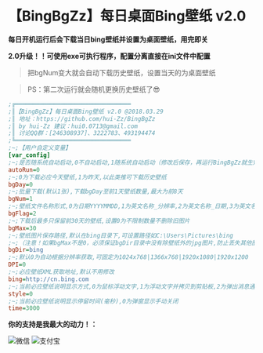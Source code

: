 # 【BingBgZz】每日桌面Bing壁纸 v2.0

**每日开机运行后会下载当日bing壁纸并设置为桌面壁纸，用完即关**

**2.0升级！！可使用exe可执行程序，配置分离直接在ini文件中配置**

> 把bgNum变大就会自动下载历史壁纸，设置当天的为桌面壁纸

> PS：第二次运行就会随机更换历史壁纸了😎

```ini
;╔═════════════════════════════════
;║【BingBgZz】每日桌面Bing壁纸 v2.0 @2018.03.29
;║ 地址：https://github.com/hui-Zz/BingBgZz
;║ by hui-Zz 建议：hui0.0713@gmail.com
;║ 讨论QQ群：[246308937]、3222783、493194474
;╚═════════════════════════════════
;~;【用户自定义变量】
[var_config]
;~;是否随系统自动启动,0不自动启动,1随系统自动启动（修改后保存，再运行BingBgZz就生效了）
autoRun=0
;~;0为下载必应今天壁纸,1为昨天,以此类推可下载历史壁纸
bgDay=0
;~;批量下载(默认1张),下载bgDay至前1天壁纸数量,最大为前8天
bgNum=1
;~;壁纸文件名称形式,0为日期YYYYMMDD,1为英文名称_分辨率,2为英文名称_日期,3为英文名称_分辨率_日期
bgFlag=2
;~;下载后最多只保留前30天的壁纸,设置0为不限制数量不删除旧图片
bgMax=30
;~;壁纸图片保存路径,默认在bing目录下,可设置路径如C:\Users\Pictures\bing
;~;（注意！如果bgMax不是0，必须保证bgDir目录中没有除壁纸外的jpg图片,防止丢失其他图片）
bgDir=bing
;~;默认0为自动根据分辨率获取,可固定为1024x768|1366x768|1920x1080|1920x1200
DPI=0
;~;必应壁纸XML获取地址,默认不用修改
bing=http://cn.bing.com
;~;当前必应壁纸说明显示方式,0为鼠标浮动文字,1为浮动文字并拷贝到剪贴板,2为弹出消息通知,3为弹出消息通知并拷贝到剪贴板
style=0
;~;当前必应壁纸说明显示停留时间(毫秒),0为弹窗显示手动关闭
time=3000
```


**你的支持是我最大的动力！：**

![微信](https://raw.githubusercontent.com/hui-Zz/BingBgZz/master/支持BingBgZz微信.png)
![支付宝](https://raw.githubusercontent.com/hui-Zz/BingBgZz/master/支持BingBgZz支付宝.jpg)
